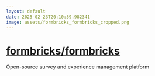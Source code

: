 ```yaml
---
layout: default
date: 2025-02-23T20:10:59.982341
image: assets/formbricks_formbricks_cropped.png
---
```


# [formbricks/formbricks](https://github.com/formbricks/formbricks)

Open-source survey and experience management platform
